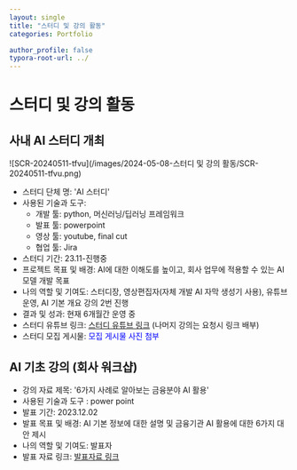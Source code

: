 ```yaml
---
layout: single
title: "스터디 및 강의 활동"
categories: Portfolio

author_profile: false
typora-root-url: ../
---
```

# 스터디 및 강의 활동

## 사내 AI 스터디 개최

![SCR-20240511-tfvu](/images/2024-05-08-스터디 및 강의 활동/SCR-20240511-tfvu.png)

- 스터디 단체 명: 'AI 스터디'
- 사용된 기술과 도구: 
  - 개발 툴: python, 머신러닝/딥러닝 프레임워크
  - 발표 툴: powerpoint
  - 영상 툴: youtube, final cut
  - 협업 툴: Jira
- 스터디 기간: 23.11-진행중
- 프로젝트 목표 및 배경: AI에 대한 이해도를 높이고, 회사 업무에 적용할 수 있는 AI 모델 개발 목표
- 나의 역할 및 기여도: 스터디장, 영상편집자(자체 개발 AI 자막 생성기 사용), 유튜브 운영, AI 기본 개요 강의 2번 진행
- 결과 및 성과:  현재 6개월간 운영 중
- 스터디 유튜브 링크: <a href="https://youtu.be/1UOTBJcCWSs" target="_blank">스터디 유튜브 링크</a>   (나머지 강의는 요청시 링크 배부)
- 스터디 모집 게시물:  <a onclick="window.open('/images/2024-05-08-스터디 및 강의 활동/SCR-20240511-tfvu-3.png', 'popup', 'width=600,height=400')" 
     style="color: blue; cursor: pointer;">모집 게시물 사진 첨부</a>

## AI 기초 강의 (회사 워크샵)

- 강의 자료 제목: '6가지 사례로 알아보는 금융분야 AI 활용'
- 사용된 기술과 도구 : power point
- 발표 기간: 2023.12.02
- 발표 목표 및 배경: AI 기본 정보에 대한 설명 및 금융기관 AI 활용에 대한 6가지 대안 제시
- 나의 역할 및 기여도: 발표자
- 발표 자료 링크: <a href="https://www.dropbox.com/scl/fi/kzcs454md0mx2e3q56oty/AI_20_presentation_fin.pptx?rlkey=3j01hceor46xqvrgkywzk3u1k&dl=0" target="_blank">발표자료 링크</a>
